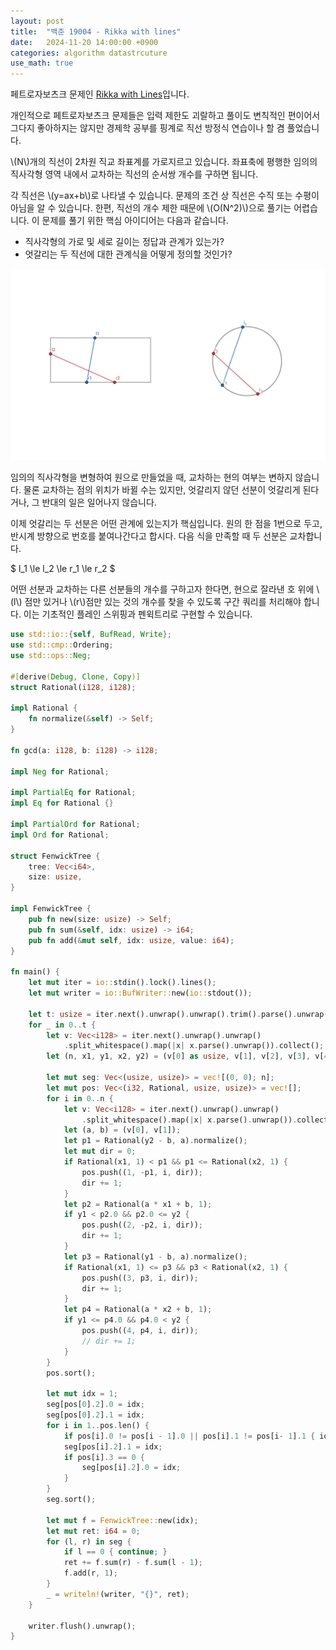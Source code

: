 ```yaml
---
layout: post
title:  "백준 19004 - Rikka with lines"
date:   2024-11-20 14:00:00 +0900
categories: algorithm datastrcuture
use_math: true
---
```


페트로자보츠크 문제인 [Rikka with Lines][q]입니다.

개인적으로 페트로자보츠크 문제들은 입력 제한도 괴랄하고 풀이도 변칙적인 편이어서 그다지 좋아하지는 않지만 경제학 공부를 핑계로 직선 방정식 연습이나 할 겸 풀었습니다.

\\(N\\)개의 직선이 2차원 직교 좌표계를 가로지르고 있습니다. 좌표축에 평행한 임의의 직사각형 영역 내에서 교차하는 직선의 순서쌍 개수를 구하면 됩니다.

각 직선은 \\(y=ax+b\\)로 나타낼 수 있습니다. 문제의 조건 상 직선은 수직 또는 수평이 아님을 알 수 있습니다. 한편, 직선의 개수 제한 때문에 \\(O(N^2)\\)으로 풀기는 어렵습니다. 이 문제를 풀기 위한 핵심 아이디어는 다음과 같습니다.

- 직사각형의 가로 및 세로 길이는 정답과 관계가 있는가?
- 엇갈리는 두 직선에 대한 관계식을 어떻게 정의할 것인가?

![topo](/assets/images/2024-11-20-q19004/topo.png)

임의의 직사각형을 변형하여 원으로 만들었을 때, 교차하는 현의 여부는 변하지 않습니다. 물론 교차하는 점의 위치가 바뀔 수는 있지만, 엇갈리지 않던 선분이 엇갈리게 된다거나, 그 반대의 일은 일어나지 않습니다.

이제 엇갈리는 두 선분은 어떤 관계에 있는지가 핵심입니다. 원의 한 점을 1번으로 두고, 반시계 방향으로 번호를 붙여나간다고 합시다. 다음 식을 만족할 때 두 선분은 교차합니다.

$ l_1 \le l_2 \le r_1 \le r_2 $

어떤 선분과 교차하는 다른 선분들의 개수를 구하고자 한다면, 현으로 잘라낸 호 위에 \\(l\\) 점만 있거나 \\(r\\)점만 있는 것의 개수를 찾을 수 있도록 구간 쿼리를 처리해야 합니다. 이는 기초적인 플레인 스위핑과 펜윅트리로 구현할 수 있습니다.

```rs
use std::io::{self, BufRead, Write};
use std::cmp::Ordering;
use std::ops::Neg;

#[derive(Debug, Clone, Copy)]
struct Rational(i128, i128);

impl Rational {
    fn normalize(&self) -> Self;
}

fn gcd(a: i128, b: i128) -> i128;

impl Neg for Rational;

impl PartialEq for Rational;
impl Eq for Rational {}

impl PartialOrd for Rational;
impl Ord for Rational;

struct FenwickTree {
    tree: Vec<i64>,
    size: usize,
}

impl FenwickTree {
    pub fn new(size: usize) -> Self;
    pub fn sum(&self, idx: usize) -> i64;
    pub fn add(&mut self, idx: usize, value: i64);
}

fn main() {
    let mut iter = io::stdin().lock().lines();
    let mut writer = io::BufWriter::new(io::stdout());

    let t: usize = iter.next().unwrap().unwrap().trim().parse().unwrap();
    for _ in 0..t {
        let v: Vec<i128> = iter.next().unwrap().unwrap()
            .split_whitespace().map(|x| x.parse().unwrap()).collect();
        let (n, x1, y1, x2, y2) = (v[0] as usize, v[1], v[2], v[3], v[4]);

        let mut seg: Vec<(usize, usize)> = vec![(0, 0); n];
        let mut pos: Vec<(i32, Rational, usize, usize)> = vec![];
        for i in 0..n {
            let v: Vec<i128> = iter.next().unwrap().unwrap()
                .split_whitespace().map(|x| x.parse().unwrap()).collect();
            let (a, b) = (v[0], v[1]);
            let p1 = Rational(y2 - b, a).normalize();
            let mut dir = 0;
            if Rational(x1, 1) < p1 && p1 <= Rational(x2, 1) {
                pos.push((1, -p1, i, dir));
                dir += 1;
            }
            let p2 = Rational(a * x1 + b, 1);
            if y1 < p2.0 && p2.0 <= y2 {
                pos.push((2, -p2, i, dir));
                dir += 1;
            }
            let p3 = Rational(y1 - b, a).normalize();
            if Rational(x1, 1) <= p3 && p3 < Rational(x2, 1) {
                pos.push((3, p3, i, dir));
                dir += 1;
            }
            let p4 = Rational(a * x2 + b, 1);
            if y1 <= p4.0 && p4.0 < y2 {
                pos.push((4, p4, i, dir));
                // dir += 1;
            }
        }
        pos.sort();

        let mut idx = 1;
        seg[pos[0].2].0 = idx;
        seg[pos[0].2].1 = idx;
        for i in 1..pos.len() {
            if pos[i].0 != pos[i - 1].0 || pos[i].1 != pos[i- 1].1 { idx += 1; }
            seg[pos[i].2].1 = idx;
            if pos[i].3 == 0 {
                seg[pos[i].2].0 = idx;
            }
        }
        seg.sort();

        let mut f = FenwickTree::new(idx);
        let mut ret: i64 = 0;
        for (l, r) in seg {
            if l == 0 { continue; }
            ret += f.sum(r) - f.sum(l - 1);
            f.add(r, 1);
        }
        _ = writeln!(writer, "{}", ret);
    }

    writer.flush().unwrap();
}
```

[q]:https://www.acmicpc.net/problem/19004